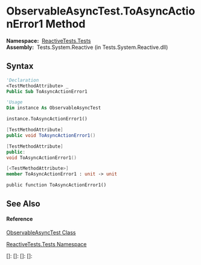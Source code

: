 # ObservableAsyncTest.ToAsyncActionError1 Method

**Namespace:**  [ReactiveTests.Tests](ReactiveTests.Tests\ReactiveTests.Tests.md)  
**Assembly:**  Tests.System.Reactive (in Tests.System.Reactive.dll)

## Syntax

```vb
'Declaration
<TestMethodAttribute> _
Public Sub ToAsyncActionError1
```

```vb
'Usage
Dim instance As ObservableAsyncTest

instance.ToAsyncActionError1()
```

```csharp
[TestMethodAttribute]
public void ToAsyncActionError1()
```

```c++
[TestMethodAttribute]
public:
void ToAsyncActionError1()
```

```fsharp
[<TestMethodAttribute>]
member ToAsyncActionError1 : unit -> unit 
```

```jscript
public function ToAsyncActionError1()
```

## See Also

#### Reference

[ObservableAsyncTest Class](ObservableAsyncTest\ObservableAsyncTest.md)

[ReactiveTests.Tests Namespace](ReactiveTests.Tests\ReactiveTests.Tests.md)

[]: 
[]: 
[]: 
[]: 